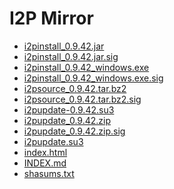 I2P Mirror
==========

 - [i2pinstall_0.9.42.jar](/mirror/files.i2p-projekt.de/0.9.42/i2pinstall_0.9.42.jar)
 - [i2pinstall_0.9.42.jar.sig](/mirror/files.i2p-projekt.de/0.9.42/i2pinstall_0.9.42.jar.sig)
 - [i2pinstall_0.9.42_windows.exe](/mirror/files.i2p-projekt.de/0.9.42/i2pinstall_0.9.42_windows.exe)
 - [i2pinstall_0.9.42_windows.exe.sig](/mirror/files.i2p-projekt.de/0.9.42/i2pinstall_0.9.42_windows.exe.sig)
 - [i2psource_0.9.42.tar.bz2](/mirror/files.i2p-projekt.de/0.9.42/i2psource_0.9.42.tar.bz2)
 - [i2psource_0.9.42.tar.bz2.sig](/mirror/files.i2p-projekt.de/0.9.42/i2psource_0.9.42.tar.bz2.sig)
 - [i2pupdate-0.9.42.su3](/mirror/files.i2p-projekt.de/0.9.42/i2pupdate-0.9.42.su3)
 - [i2pupdate_0.9.42.zip](/mirror/files.i2p-projekt.de/0.9.42/i2pupdate_0.9.42.zip)
 - [i2pupdate_0.9.42.zip.sig](/mirror/files.i2p-projekt.de/0.9.42/i2pupdate_0.9.42.zip.sig)
 - [i2pupdate.su3](/mirror/files.i2p-projekt.de/0.9.42/i2pupdate.su3)
 - [index.html](/mirror/files.i2p-projekt.de/0.9.42/index.html)
 - [INDEX.md](/mirror/files.i2p-projekt.de/0.9.42/INDEX.md)
 - [shasums.txt](/mirror/files.i2p-projekt.de/0.9.42/shasums.txt)
